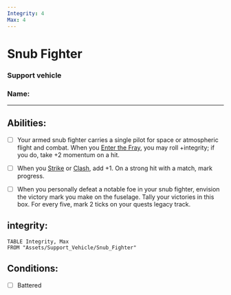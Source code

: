 ```yaml
---
Integrity: 4
Max: 4
---
```

# Snub Fighter
### Support vehicle
### Name:
<hr>


## Abilities:
- [ ] Your armed snub fighter carries a single pilot for space or atmospheric flight and combat. When you [Enter the Fray](Moves/combat/enter_the_fray), you may roll +integrity; if you do, take +2 momentum on a hit.

- [ ] When you [Strike](Moves/combat/strike) or [Clash](Moves/combat/clash), add +1. On a strong hit with a match, mark progress.

- [ ] When you personally defeat a notable foe in your snub fighter, envision the victory mark you make on the fuselage. Tally your victories in this box. For every five, mark 2 ticks on your quests legacy track.

## integrity:
```dataview
TABLE Integrity, Max
FROM "Assets/Support_Vehicle/Snub_Fighter"
```
## Conditions:
- [ ] Battered
